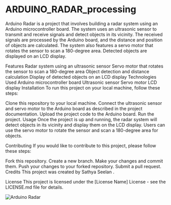 # ARDUINO_RADAR_processing

Arduino Radar is a project that involves building a radar system using an Arduino microcontroller board. The system uses an ultrasonic sensor to transmit and receive signals and detect objects in its vicinity. The received signals are processed by the Arduino board, and the distance and position of objects are calculated. The system also features a servo motor that rotates the sensor to scan a 180-degree area. Detected objects are displayed on an LCD display.

Features
Radar system using an ultrasonic sensor
Servo motor that rotates the sensor to scan a 180-degree area
Object detection and distance calculation
Display of detected objects on an LCD display
Technologies Used
Arduino microcontroller board
Ultrasonic sensor
Servo motor
LCD display
Installation
To run this project on your local machine, follow these steps:

Clone this repository to your local machine.
Connect the ultrasonic sensor and servo motor to the Arduino board as described in the project documentation.
Upload the project code to the Arduino board.
Run the project.
Usage
Once the project is up and running, the radar system will detect objects in its vicinity and display them on the LCD display. Users can use the servo motor to rotate the sensor and scan a 180-degree area for objects.

Contributing
If you would like to contribute to this project, please follow these steps:

Fork this repository.
Create a new branch.
Make your changes and commit them.
Push your changes to your forked repository.
Submit a pull request.
Credits
This project was created by Sathya Seelan .

License
This project is licensed under the [License Name] License - see the LICENSE.md file for details.



![Arduino Radar](https://encrypted-tbn0.gstatic.com/images?q=tbn:ANd9GcQZZw9H2K1DHii9uppYYkIvWIfbJytqHaJFmA&usqp=CAU)
